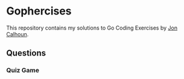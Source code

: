 # Gophercises

This repository contains my solutions to Go Coding Exercises by [Jon Calhoun](https://courses.calhoun.io/courses/cor_gophercises).

## Questions

### Quiz Game
